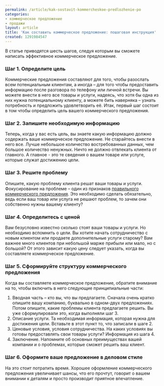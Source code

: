 ```yaml
---
permalink: /article/kak-sostavit-kommercheskoe-predlozhenie-po
categories:
- коммерческое предложение
- продажи
layout: article
title: 'Как составить коммерческое предложение: пошаговая инструкция'
created: 1291984547
---
```

В статье приводятся шесть шагов, следуя которым вы сможете написать эффективное коммерческое предложение.

### Шаг 1. Определите цель ###

Коммерческие предложения составляют для того, чтобы разослать всем потенциальным клиентам, а иногда – для того чтобы предоставить информацию после разговора по телефону или личной встречи. Вы можете внести в него все товары и услуги, надеясь, что хотя бы одна из них нужна потенциальному клиенту, а можете бить наверняка – узнать потребность и предложить удовлетворить её. Итак, первый шаг состоит в том чтобы определить цель вашего коммерческого предложения.

### Шаг 2. Запишите необходимую информацию ###

Теперь, когда у вас есть цель, вы знаете какую информацию должно содержать ваше коммерческое предложение. Не старайтесь внести в него все. Лучше небольшое количество востребованных данных, чем большое количество ненужных. Ничто не должно отвлекать клиента от главного. А главное - это те сведения о вашем товаре или услуге, которые служат достижению цели.

### Шаг 3. Решите проблему ###

Опишите, какую проблему клиента решат ваши товары и услуги. Фокусирование на проблеме – один из признаков [правильного коммерческого предложения][Link 1]. Это необходимо сделать обязательно, ведь если ваш товар или услуга не решают проблем, то зачем они собственно нужны вашему клиенту?

### Шаг 4. Определитесь с ценой ###

Вам безусловно известно сколько стоят ваши товары и услуги. Но необходимо вспомнить о цели. Вы хотите начать сотрудничество с новым клиентом или продаете дополнительные услуги старому? Вам важнее много клиентов при небольшой марже прибыли или мало, но с большой? От этого зависит какую цену следует указать, когда вы составляете коммерческое предложение.

### Шаг 5. Сформируйте структуру коммерческого предложения ###

Когда вы составляете коммерческое предложение, обратите внимание на то, чтобы включить в него следующие принципиальные части:

1.  Вводная часть – кто вы, что вы предлагаете. Сначала очень кратко опишите вашу компанию, буквально в одном-двух предложениях. Потом опишите, какие проблемы клиента предлагаете решить. Вы уже сформулировали это, когда выполняли шаг 3.
2.  Описание услуги. Та необходимая информация, которая нужна для достижения цели. Вставьте в этот пункт то, что записали в шаге 2.
3.  Ценовые условия, условия сотрудничества. На каких условиях вы готовы предоставлять свои товары услуги? Информация из шага 4.
4.  Заключение. Напомните об основных преимуществах вашей компании и о проблемах, которые сможет решить ваш клиент.

### Шаг 6. Оформите ваше предложение в деловом стиле ###

На это стоит потратить время. Хорошее оформление коммерческого предложения увеличивает шансы, что его прочтут, говорит о вашем внимании к деталям и просто производит приятное впечатление.


[Link 1]: http://www.business101.ru/article/pravilnoe-kommercheskoe-predlozhenie-sovety
